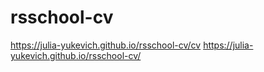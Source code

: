 # rsschool-cv

https://julia-yukevich.github.io/rsschool-cv/cv
https://julia-yukevich.github.io/rsschool-cv/
